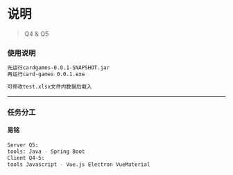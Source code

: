 # 说明

> Q4 & Q5

### 使用说明
``` bash
先运行cardgames-0.0.1-SNAPSHOT.jar
再运行card-games 0.0.1.exe

可修改test.xlsx文件内数据后载入
```

---

### 任务分工
#### 易铭
``` bash
Server Q5:
tools: Java - Spring Boot
Client Q4-5:
tools Javascript - Vue.js Electron VueMaterial 
```

